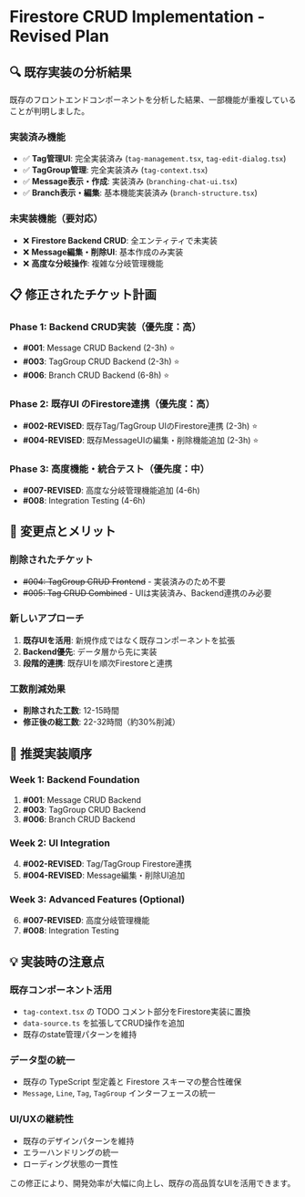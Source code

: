 # Firestore CRUD Implementation - Revised Plan

## 🔍 既存実装の分析結果

既存のフロントエンドコンポーネントを分析した結果、一部機能が重複していることが判明しました。

### 実装済み機能
- ✅ **Tag管理UI**: 完全実装済み (`tag-management.tsx`, `tag-edit-dialog.tsx`)
- ✅ **TagGroup管理**: 完全実装済み (`tag-context.tsx`)
- ✅ **Message表示・作成**: 実装済み (`branching-chat-ui.tsx`)
- ✅ **Branch表示・編集**: 基本機能実装済み (`branch-structure.tsx`)

### 未実装機能（要対応）
- ❌ **Firestore Backend CRUD**: 全エンティティで未実装
- ❌ **Message編集・削除UI**: 基本作成のみ実装
- ❌ **高度な分岐操作**: 複雑な分岐管理機能

## 📋 修正されたチケット計画

### Phase 1: Backend CRUD実装（優先度：高）
- **#001**: Message CRUD Backend (2-3h) ⭐
- **#003**: TagGroup CRUD Backend (2-3h) ⭐
- **#006**: Branch CRUD Backend (6-8h) ⭐

### Phase 2: 既存UI のFirestore連携（優先度：高）
- **#002-REVISED**: 既存Tag/TagGroup UIのFirestore連携 (2-3h) ⭐
- **#004-REVISED**: 既存MessageUIの編集・削除機能追加 (2-3h) ⭐

### Phase 3: 高度機能・統合テスト（優先度：中）
- **#007-REVISED**: 高度な分岐管理機能追加 (4-6h)
- **#008**: Integration Testing (4-6h)

## 🎯 変更点とメリット

### 削除されたチケット
- ~~#004: TagGroup CRUD Frontend~~ - 実装済みのため不要
- ~~#005: Tag CRUD Combined~~ - UIは実装済み、Backend連携のみ必要

### 新しいアプローチ
1. **既存UIを活用**: 新規作成ではなく既存コンポーネントを拡張
2. **Backend優先**: データ層から先に実装
3. **段階的連携**: 既存UIを順次Firestoreと連携

### 工数削減効果
- **削除された工数**: 12-15時間
- **修正後の総工数**: 22-32時間（約30%削減）

## 🚀 推奨実装順序

### Week 1: Backend Foundation
1. **#001**: Message CRUD Backend
2. **#003**: TagGroup CRUD Backend
3. **#006**: Branch CRUD Backend

### Week 2: UI Integration
4. **#002-REVISED**: Tag/TagGroup Firestore連携
5. **#004-REVISED**: Message編集・削除UI追加

### Week 3: Advanced Features (Optional)
6. **#007-REVISED**: 高度分岐管理機能
7. **#008**: Integration Testing

## 💡 実装時の注意点

### 既存コンポーネント活用
- `tag-context.tsx` の TODO コメント部分をFirestore実装に置換
- `data-source.ts` を拡張してCRUD操作を追加
- 既存のstate管理パターンを維持

### データ型の統一
- 既存の TypeScript 型定義と Firestore スキーマの整合性確保
- `Message`, `Line`, `Tag`, `TagGroup` インターフェースの統一

### UI/UXの継続性
- 既存のデザインパターンを維持
- エラーハンドリングの統一
- ローディング状態の一貫性

この修正により、開発効率が大幅に向上し、既存の高品質なUIを活用できます。